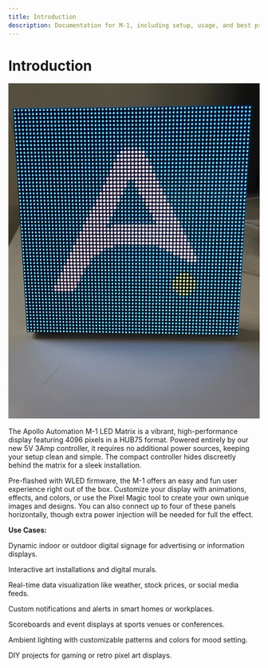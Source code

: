 ```yaml
---
title: Introduction
description: Documentation for M-1, including setup, usage, and best practices.
---
```

# Introduction

![](../../assets/m-1-apollo-logo-preset.webp)

The Apollo Automation M-1 LED Matrix is a vibrant, high-performance display featuring 4096 pixels in a HUB75 format. Powered entirely by our new 5V 3Amp controller, it requires no additional power sources, keeping your setup clean and simple. The compact controller hides discreetly behind the matrix for a sleek installation.

Pre-flashed with WLED firmware, the M-1 offers an easy and fun user experience right out of the box. Customize your display with animations, effects, and colors, or use the Pixel Magic tool to create your own unique images and designs. You can also connect up to four of these panels horizontally, though extra power injection will be needed for full the effect.

**Use Cases:**

Dynamic indoor or outdoor digital signage for advertising or information displays.

Interactive art installations and digital murals.

Real-time data visualization like weather, stock prices, or social media feeds.

Custom notifications and alerts in smart homes or workplaces.

Scoreboards and event displays at sports venues or conferences.

Ambient lighting with customizable patterns and colors for mood setting.

DIY projects for gaming or retro pixel art displays.